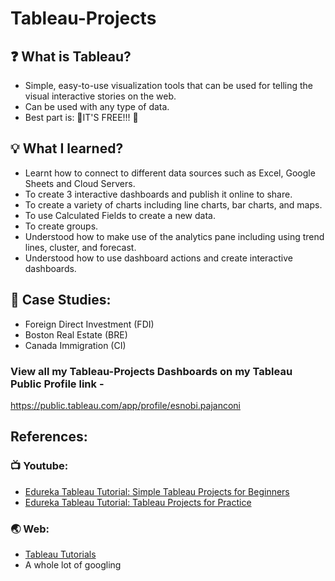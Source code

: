 # Tableau-Projects

## ❓ What is Tableau?
- Simple, easy-to-use visualization tools that can be used for telling the visual interactive stories on the web.
- Can be used with any type of data.
- Best part is: 🎉IT'S FREE!!! 🎉

## 💡 What I learned?
- Learnt how to connect to different data sources such as Excel, Google Sheets and Cloud Servers.
- To create 3 interactive dashboards and publish it online to share.
- To create a variety of charts including line charts, bar charts, and maps.
- To use Calculated Fields to create a new data.
- To create groups.
- Understood how to make use of the analytics pane including using trend lines, cluster, and forecast.
- Understood how to use dashboard actions and create interactive dashboards.

## 📑 Case Studies:
- Foreign Direct Investment (FDI)
- Boston Real Estate (BRE)
- Canada Immigration (CI)


### View all my Tableau-Projects Dashboards on my Tableau Public Profile link - 

https://public.tableau.com/app/profile/esnobi.pajanconi

## References:
### 📺 Youtube:
- [Edureka Tableau Tutorial: Simple Tableau Projects for Beginners](https://www.youtube.com/watch?v=9bjZ2mA7asg)
- [Edureka Tableau Tutorial: Tableau Projects for Practice](https://www.youtube.com/watch?v=If4YqaZtZ3c)
### 🌏 Web: 
- [Tableau Tutorials](https://www.tableau.com/learn/training/20213)
- A whole lot of googling
